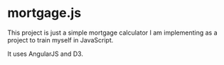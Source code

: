 # mortgage.js

This project is just a simple mortgage calculator I am implementing as a project to train myself in JavaScript.

It uses AngularJS and D3.
